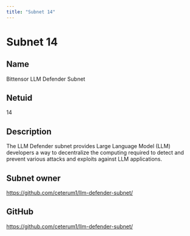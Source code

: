 ```yaml
---
title: "Subnet 14"
---
```


# Subnet 14

## Name

Bittensor LLM Defender Subnet

## Netuid
14

## Description

The LLM Defender subnet provides Large Language Model (LLM) developers a way to decentralize the computing required to detect and prevent various attacks and exploits against LLM applications.

## Subnet owner

https://github.com/ceterum1/llm-defender-subnet/

## GitHub

https://github.com/ceterum1/llm-defender-subnet/

<!-- 
## Hyperparameters

| Hyperparameter| Value|
|:---|------|
| rho | 10 |
| kappa | 32767 |
| immunity_period | 7200 |
| min_allowed_weights | 8 |
| max_weight_limit | 455 |
| tempo | 99 |
| min_difficulty | 1000000000000000000 |
| max_difficulty | 1000000000000000000 |
| weights_version | 2013 |
| weights_rate_limit | 100 |
| adjustment_interval | 112 |
| activity_cutoff | 5000 |
| registration_allowed | True |
| target_regs_per_interval | 2 |
| min_burn | 1000000000 |
| max_burn | 100000000000 |
| bonds_moving_avg | 900000 |
| max_regs_per_block | 1 |
| serving_rate_limit | 10 |
| max_validators | 128 | -->